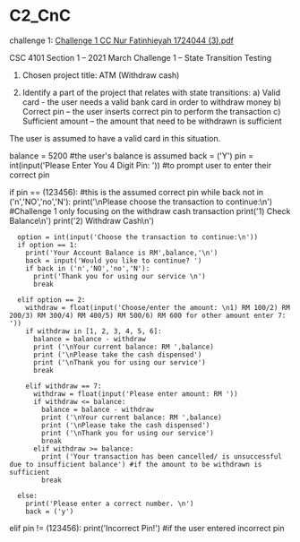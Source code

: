 # C2_CnC

challenge 1: 
[Challenge 1 CC Nur Fatinhieyah 1724044 (3).pdf](https://github.com/fatinhieyah/C2_CnC/files/6291387/Challenge.1.CC.Nur.Fatinhieyah.1724044.3.pdf)


CSC 4101 Section 1 – 2021 March
Challenge 1 – State Transition Testing

1. Chosen project title: ATM (Withdraw cash)

2. Identify a part of the project that relates with state transitions:
a) Valid card - the user needs a valid bank card in order to withdraw money
b) Correct pin – the user inserts correct pin to perform the transaction
c) Sufficient amount – the amount that need to be withdrawn is sufficient 

The user is assumed to have a valid card in this situation.

balance = 5200 #the user's balance is assumed
back = ('Y')
pin = int(input('Please Enter You 4 Digit Pin: ')) #to prompt user to enter their correct pin

if pin == (123456): #this is the assumed correct pin
  while back not in ('n','NO','no','N'):
      print('\nPlease choose the transaction to continue:\n') #Challenge 1 only focusing on the withdraw cash transaction
      print('1) Check Balance\n')
      print('2) Withdraw Cash\n')
      
      option = int(input('Choose the transaction to continue:\n'))
      if option == 1:
        print('Your Account Balance is RM',balance,'\n')
        back = input('Would you like to continue? ')
        if back in ('n','NO','no','N'):
          print('Thank you for using our service \n')
          break
          
      elif option == 2:
        withdraw = float(input('Choose/enter the amount: \n1) RM 100/2) RM 200/3) RM 300/4) RM 400/5) RM 500/6) RM 600 for other amount enter 7: '))
        if withdraw in [1, 2, 3, 4, 5, 6]:
          balance = balance - withdraw
          print ('\nYour current balance: RM ',balance)
          print ('\nPlease take the cash dispensed')
          print ('\nThank you for using our service')
          break

        elif withdraw == 7:
          withdraw = float(input('Please enter amount: RM '))
          if withdraw <= balance:
            balance = balance - withdraw
            print ('\nYour current balance: RM ',balance)
            print ('\nPlease take the cash dispensed')
            print ('\nThank you for using our service')
            break
          elif withdraw >= balance:
            print ('Your transaction has been cancelled/ is unsuccessful due to insufficient balance') #if the amount to be withdrawn is sufficient
            break

      else:
        print('Please enter a correct number. \n')
        back = ('y')
elif pin != (123456):
  print('Incorrect Pin!') #if the user entered incorrect pin


